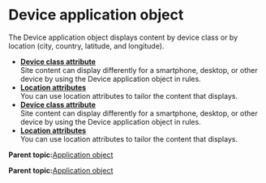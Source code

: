 # Device application object

The Device application object displays content by device class or by location \(city, country, latitude, and longitude\).

-   **[Device class attribute](../contarget/targeting_device.md)**  
Site content can display differently for a smartphone, desktop, or other device by using the Device application object in rules.
-   **[Location attributes](../contarget/targeting_geo.md)**  
You can use location attributes to tailor the content that displays.
-   **[Device class attribute](../contarget/targeting_device.md)**  
Site content can display differently for a smartphone, desktop, or other device by using the Device application object in rules.
-   **[Location attributes](../contarget/targeting_geo.md)**  
You can use location attributes to tailor the content that displays.

**Parent topic:**[Application object](../pzn/pzn_application_object.md)

**Parent topic:**[Application object](../pzn/pzn_application_object.md)

